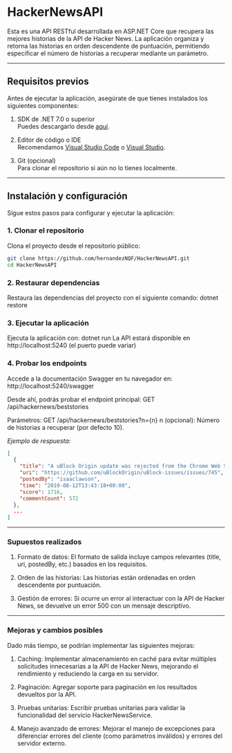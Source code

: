 # HackerNewsAPI
Esta es una API RESTful desarrollada en ASP.NET Core que recupera las mejores historias de la API de Hacker News. La aplicación organiza y retorna las historias en orden descendente de puntuación, permitiendo especificar el número de historias a recuperar mediante un parámetro.

---

## Requisitos previos

Antes de ejecutar la aplicación, asegúrate de que tienes instalados los siguientes componentes:

1. SDK de .NET 7.0 o superior  
   Puedes descargarlo desde [aquí](https://dotnet.microsoft.com/download).

2. Editor de código o IDE  
   Recomendamos [Visual Studio Code](https://code.visualstudio.com/) o [Visual Studio](https://visualstudio.microsoft.com/).

3. Git (opcional)  
   Para clonar el repositorio si aún no lo tienes localmente.

---

## Instalación y configuración

Sigue estos pasos para configurar y ejecutar la aplicación:

### 1. Clonar el repositorio

Clona el proyecto desde el repositorio público:

```bash
git clone https://github.com/hernandezNQF/HackerNewsAPI.git
cd HackerNewsAPI
```

### 2. Restaurar dependencias
Restaura las dependencias del proyecto con el siguiente comando:
dotnet restore

### 3. Ejecutar la aplicación
Ejecuta la aplicación con:
dotnet run
La API estará disponible en http://localhost:5240 (el puerto puede variar)

### 4. Probar los endpoints
Accede a la documentación Swagger en tu navegador en:
http://localhost:5240/swagger

Desde ahí, podrás probar el endpoint principal:
GET /api/hackernews/beststories

Parámetros:
GET /api/hackernews/beststories?n={n} 
n (opcional): Número de historias a recuperar (por defecto 10).

*Ejemplo de respuesta:*
```json
[
  {
    "title": "A uBlock Origin update was rejected from the Chrome Web Store",
    "uri": "https://github.com/uBlockOrigin/uBlock-issues/issues/745",
    "postedBy": "isaaclawson",
    "time": "2019-08-12T13:43:18+00:00",
    "score": 1716,
    "commentCount": 572
  },
  ...
]
```

---

### Supuestos realizados
1. Formato de datos:
  El formato de salida incluye campos relevantes (title, uri, postedBy, etc.) basados en los requisitos.

2. Orden de las historias:
  Las historias están ordenadas en orden descendente por puntuación.

3. Gestión de errores:
  Si ocurre un error al interactuar con la API de Hacker News, se devuelve un error 500 con un mensaje descriptivo.

---

### Mejoras y cambios posibles
Dado más tiempo, se podrían implementar las siguientes mejoras:

1. Caching:
  Implementar almacenamiento en caché para evitar múltiples solicitudes innecesarias a la API de Hacker News, mejorando el rendimiento y reduciendo la carga en su servidor.

2. Paginación:
  Agregar soporte para paginación en los resultados devueltos por la API.

3. Pruebas unitarias:
Escribir pruebas unitarias para validar la funcionalidad del servicio HackerNewsService.

4. Manejo avanzado de errores:
  Mejorar el manejo de excepciones para diferenciar errores del cliente (como parámetros inválidos) y errores del servidor externo.
